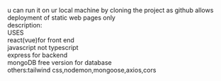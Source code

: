 u can run it on ur local machine by cloning the project as github allows deployment of static web pages only <br>
description:<br>
USES<br>react(vue)for front end<br>
javascript not typescript<br>
express for backend <br>
mongoDB free version for database<br>
others:tailwind css,nodemon,mongoose,axios,cors

<br>

